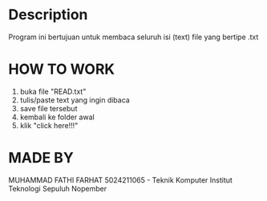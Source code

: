 # Description
Program ini bertujuan untuk membaca seluruh isi (text) file yang bertipe .txt

# HOW TO WORK
1. buka file "READ.txt"
2. tulis/paste text yang ingin dibaca
3. save file tersebut
4. kembali ke folder awal
5. klik "click here!!!"

# MADE BY
  MUHAMMAD FATHI FARHAT
  5024211065 - Teknik Komputer
  Institut Teknologi Sepuluh Nopember
